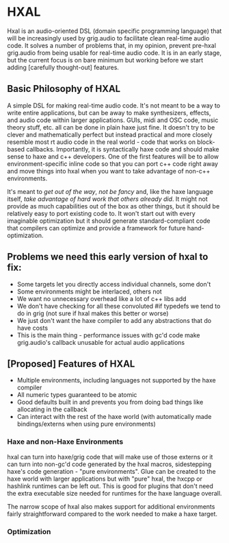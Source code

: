 # HXAL

Hxal is an audio-oriented DSL (domain specific programming language) that will be increasingly used by grig.audio to facilitate clean real-time audio code. It solves a number of problems that, in my opinion, prevent pre-hxal grig.audio from being usable for real-time audio code. It is in an early stage, but the current focus is on bare minimum but working before we start adding \[carefully thought-out\] features.

## Basic Philosophy of HXAL

A simple DSL for making real-time audio code. It's not meant to be a way to write entire applications, but can be away to make synthesizers, effects, and audio code within larger applications. GUIs, midi and OSC code, music theory stuff, etc. all can be done in plain haxe just fine. It doesn't try to be clever and mathematically perfect but instead practical and more closely resemble most rt audio code in the real world - code that works on block-based callbacks. Importantly, it is syntactically haxe code and should make sense to haxe and c++ developers. One of the first features will be to allow environment-specific inline code so that you can port c++ code right away and move things into hxal when you want to take advantage of non-c++ environments.

It's meant to *get out of the way*, *not be fancy* and, like the haxe language itself, *take advantage of hard work that others already did*. It might not provide as much capabilities out of the box as other things, but it should be relatively easy to port existing code to. It won't start out with every imaginable optimization but it should generate standard-compliant code that compilers can optimize and provide a framework for future hand-optimization.

## Problems we need this early version of hxal to fix:

- Some targets let you directly access individual channels, some don't
- Some environments might be interlaced, others not
- We want no unnecessary overhead like a lot of c++ libs add
- We don't have checking for all these convoluted #if typedefs we tend to do in grig (not sure if hxal makes this better or worse)
- We just don't want the haxe compiler to add any abstractions that do have costs
- This is the main thing - performance issues with gc'd code make grig.audio's callback unusable for actual audio applications

## \[Proposed\] Features of HXAL

- Multiple environments, including languages not supported by the haxe compiler
- All numeric types guaranteed to be atomic
- Good defaults built in and prevents you from doing bad things like allocating in the callback
- Can interact with the rest of the haxe world (with automatically made bindings/externs when using pure environments)

### Haxe and non-Haxe Environments

hxal can turn into haxe/grig code that will make use of those externs or it can turn into non-gc'd code generated by the hxal macros, sidestepping haxe's code generation - "pure environments". Glue can be created to the haxe world with larger applications but with "pure" hxal, the hxcpp or hashlink runtimes can be left out. This is good for plugins that don't need the extra executable size needed for runtimes for the haxe language overall.

The narrow scope of hxal also makes support for additional environments fairly straightforward compared to the work needed to make a haxe target.

### Optimization

